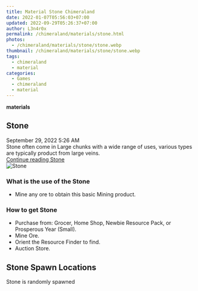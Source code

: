 ```yaml
---
title: Material Stone Chimeraland
date: 2022-01-07T05:56:03+07:00
updated: 2022-09-29T05:26:37+07:00
author: L3n4r0x
permalink: /chimeraland/materials/stone.html
photos:
  - /chimeraland/materials/stone/stone.webp
thumbnail: /chimeraland/materials/stone/stone.webp
tags:
  - chimeraland
  - material
categories:
  - Games
  - chimeraland
  - material
---
```


<section id="bootstrap-wrapper">
  <link
    rel="stylesheet"
    href="https://rawcdn.githack.com/dimaslanjaka/Web-Manajemen/0c3b5aa1813bd4abcd2c11bf3e37928b15c28664/css/bootstrap-5-3-0-alpha3-wrapper.css"
  />
  <div
    class="row g-0 border rounded overflow-hidden flex-md-row mb-4 shadow-sm position-relative bg-light text-dark"
  >
    <div class="col p-4 d-flex flex-column position-static">
      <strong class="d-inline-block mb-2 text-success">materials</strong>
      <h2 class="mb-0">Stone</h2>
      <div class="mb-1 text-muted">September 29, 2022 5:26 AM</div>
      <div class="mb-2 border p-1">
        Stone often come in Large chunks with a wide range of uses, various
        types are typically product from large veins.
      </div>
      <a href="/chimeraland/materials/stone.html" class="stretched-link d-none"
        >Continue reading Stone</a
      >
    </div>
    <div class="col-auto d-none d-lg-block">
      <img src="/chimeraland/materials/stone/stone.webp" alt="Stone" />
    </div>
  </div>
  <div class="row bg-light text-dark">
    <div class="col-lg-6 col-12 mb-2">
      <div class="card">
        <div class="card-body">
          <h3 class="card-title">What is the use of the Stone</h3>
          <div class="card-text">
            <ul>
              <li>Mine any ore to obtain this basic Mining product.</li>
            </ul>
          </div>
        </div>
      </div>
    </div>
    <div class="col-lg-6 col-12 mb-2">
      <div class="card">
        <div class="card-body">
          <h3 class="card-title">How to get Stone</h3>
          <div class="card-text">
            <ul>
              <li>
                Purchase from: Grocer, Home Shop, Newbie Resource Pack, or
                Prosperous Year (Small).
              </li>
              <li>Mine Ore.</li>
              <li>Orient the Resource Finder to find.</li>
              <li>Auction Store.</li>
            </ul>
          </div>
        </div>
      </div>
    </div>
    <div class="col-12 mb-2">
      <h2>Stone Spawn Locations</h2>
      <p>Stone is randomly spawned</p>
    </div>
  </div>
</section>